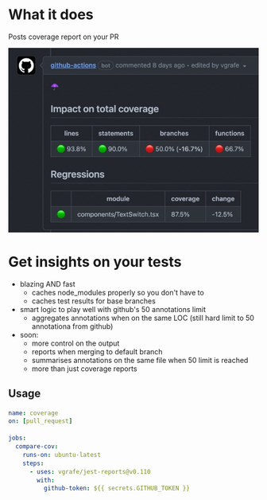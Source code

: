 # What it does

Posts coverage report on your PR

![](docs/screenshot0.jpeg)

# Get insights on your tests

- blazing AND fast
  - caches node_modules properly so you don't have to
  - caches test results for base branches
- smart logic to play well with github's 50 annotations limit
  - aggregates annotations when on the same LOC (still hard limit to 50 annotationa from github)
- soon:
  - more control on the output
  - reports when merging to default branch
  - summarises annotations on the same file when 50 limit is reached
  - more than just coverage reports

## Usage

```yml
name: coverage
on: [pull_request]

jobs:
  compare-cov:
    runs-on: ubuntu-latest
    steps:
      - uses: vgrafe/jest-reports@v0.110
        with:
          github-token: ${{ secrets.GITHUB_TOKEN }}
```
